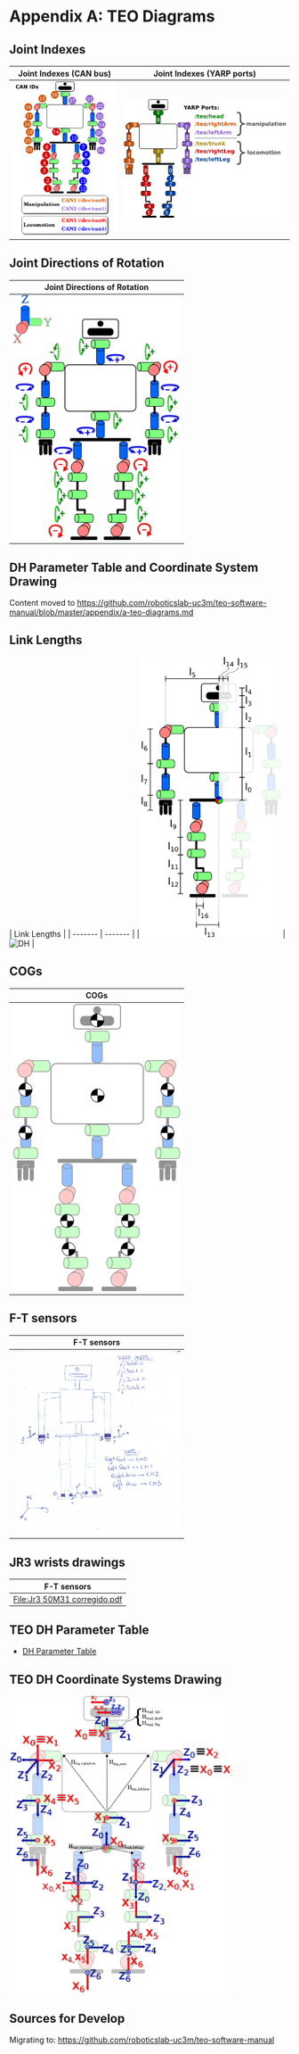 # Appendix A: TEO Diagrams

## Joint Indexes

| Joint Indexes (CAN bus) |Joint Indexes (YARP ports) |
| ------------- | ------------- |
| <img alt="DH" src="../assets/Joints_(can).png" width="300" /> | <img alt="DH" src="../assets/Joints_(yarp).png" width="500" /> |

## Joint Directions of Rotation
| Joint Directions of Rotation |
| ------------- |
| <img alt="DH" src="../assets/Directions.png" width="300" /> |

## DH Parameter Table and Coordinate System Drawing
Content moved to https://github.com/roboticslab-uc3m/teo-software-manual/blob/master/appendix/a-teo-diagrams.md

## Link Lengths
| Link Lengths |
| ------- | ------- |
| <img alt="DH" src="../assets/Lengths.png" width="250" />  | <img alt="DH" src="../assets/TEO by links.JPG" width="400" />  |

## COGs
| COGs |
| ---------- |
| <img alt="DH" src="../assets/Masses.png" width="300" />  |

## F-T sensors
|  F-T sensors  |
| ---------- |
| <img alt="DH" src="../assets/Ftsensors.png" width="300" />  |

## JR3 wrists drawings
| F-T sensors  |
| ---------- |
| [File:Jr3 50M31 corregido.pdf](http://robots.uc3m.es/index.php/File:Jr3_50M31_corregido.pdf) |

## TEO DH Parameter Table

- [DH Parameter Table](../assets/dh-table.md)

## TEO DH Coordinate Systems Drawing

<img alt="DH" src="../assets/dh-drawing.png" width="400" />

## Sources for Develop
Migrating to: https://github.com/roboticslab-uc3m/teo-software-manual
